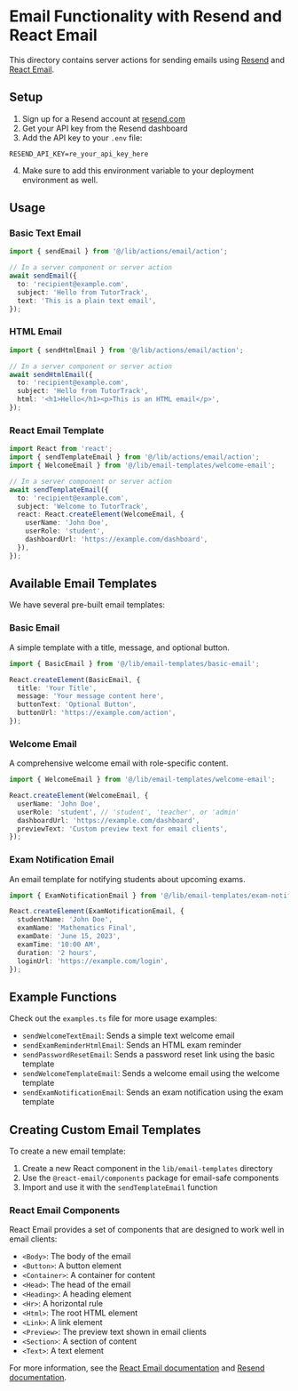 # Email Functionality with Resend and React Email

This directory contains server actions for sending emails using [Resend](https://resend.com) and [React Email](https://react.email/).

## Setup

1. Sign up for a Resend account at [resend.com](https://resend.com)
2. Get your API key from the Resend dashboard
3. Add the API key to your `.env` file:

```
RESEND_API_KEY=re_your_api_key_here
```

4. Make sure to add this environment variable to your deployment environment as well.

## Usage

### Basic Text Email

```typescript
import { sendEmail } from '@/lib/actions/email/action';

// In a server component or server action
await sendEmail({
  to: 'recipient@example.com',
  subject: 'Hello from TutorTrack',
  text: 'This is a plain text email',
});
```

### HTML Email

```typescript
import { sendHtmlEmail } from '@/lib/actions/email/action';

// In a server component or server action
await sendHtmlEmail({
  to: 'recipient@example.com',
  subject: 'Hello from TutorTrack',
  html: '<h1>Hello</h1><p>This is an HTML email</p>',
});
```

### React Email Template

```typescript
import React from 'react';
import { sendTemplateEmail } from '@/lib/actions/email/action';
import { WelcomeEmail } from '@/lib/email-templates/welcome-email';

// In a server component or server action
await sendTemplateEmail({
  to: 'recipient@example.com',
  subject: 'Welcome to TutorTrack',
  react: React.createElement(WelcomeEmail, {
    userName: 'John Doe',
    userRole: 'student',
    dashboardUrl: 'https://example.com/dashboard',
  }),
});
```

## Available Email Templates

We have several pre-built email templates:

### Basic Email

A simple template with a title, message, and optional button.

```typescript
import { BasicEmail } from '@/lib/email-templates/basic-email';

React.createElement(BasicEmail, {
  title: 'Your Title',
  message: 'Your message content here',
  buttonText: 'Optional Button',
  buttonUrl: 'https://example.com/action',
});
```

### Welcome Email

A comprehensive welcome email with role-specific content.

```typescript
import { WelcomeEmail } from '@/lib/email-templates/welcome-email';

React.createElement(WelcomeEmail, {
  userName: 'John Doe',
  userRole: 'student', // 'student', 'teacher', or 'admin'
  dashboardUrl: 'https://example.com/dashboard',
  previewText: 'Custom preview text for email clients',
});
```

### Exam Notification Email

An email template for notifying students about upcoming exams.

```typescript
import { ExamNotificationEmail } from '@/lib/email-templates/exam-notification';

React.createElement(ExamNotificationEmail, {
  studentName: 'John Doe',
  examName: 'Mathematics Final',
  examDate: 'June 15, 2023',
  examTime: '10:00 AM',
  duration: '2 hours',
  loginUrl: 'https://example.com/login',
});
```

## Example Functions

Check out the `examples.ts` file for more usage examples:

- `sendWelcomeTextEmail`: Sends a simple text welcome email
- `sendExamReminderHtmlEmail`: Sends an HTML exam reminder
- `sendPasswordResetEmail`: Sends a password reset link using the basic template
- `sendWelcomeTemplateEmail`: Sends a welcome email using the welcome template
- `sendExamNotificationEmail`: Sends an exam notification using the exam template

## Creating Custom Email Templates

To create a new email template:

1. Create a new React component in the `lib/email-templates` directory
2. Use the `@react-email/components` package for email-safe components
3. Import and use it with the `sendTemplateEmail` function

### React Email Components

React Email provides a set of components that are designed to work well in email clients:

- `<Body>`: The body of the email
- `<Button>`: A button element
- `<Container>`: A container for content
- `<Head>`: The head of the email
- `<Heading>`: A heading element
- `<Hr>`: A horizontal rule
- `<Html>`: The root HTML element
- `<Link>`: A link element
- `<Preview>`: The preview text shown in email clients
- `<Section>`: A section of content
- `<Text>`: A text element

For more information, see the [React Email documentation](https://react.email/docs/introduction) and [Resend documentation](https://resend.com/docs/introduction).
